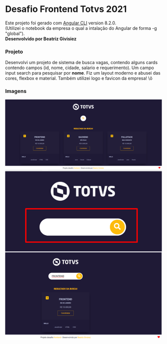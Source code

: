 # Desafio Frontend Totvs 2021
Este projeto foi gerado com [Angular CLI](https://github.com/angular/angular-cli) version 8.2.0. <br>
(Utilizei o notebook da empresa o qual a intalação do Angular de forma -g "global"). <br> 
**Desenvolvido por Beatriz Givisiez**

### Projeto
Desenvolvi um projeto de sistema de busca vagas, contendo alguns cards contendo campos (id, nome, cidade, salario e requerimento). Um campo input search para pesquisar por **nome**. Fiz um layout moderno e abusei das cores, flexbox e material. Também utilizei logo e favicon da empresa! \õ

### Imagens
![Imagem 1](./1.png "Imagem 1")
![Imagem 2](./2.png "Imagem 2")
![Imagem 3](./3.png "Imagem 3")
